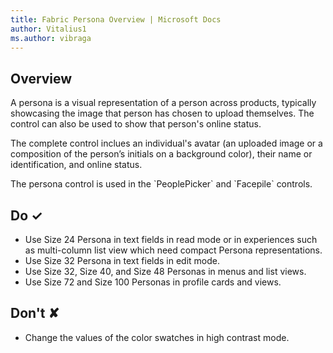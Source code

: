 ```yaml
---
title: Fabric Persona Overview | Microsoft Docs
author: Vitalius1
ms.author: vibraga
---
```


## Overview
A persona is a visual representation of a person across products, typically showcasing the image that person has chosen to upload themselves. The control can also be used to show that person&#39;s online status.

The complete control inclues an individual&#39;s avatar (an uploaded image or a composition of the person’s initials on a background color), their name or identification, and online status.

The persona control is used in the &#x60;PeoplePicker&#x60; and &#x60;Facepile&#x60; controls.



## Do &#10003;
- Use Size 24 Persona in text fields in read mode or in experiences such as multi-column list view which need compact Persona representations.
- Use Size 32 Persona in text fields in edit mode.
- Use Size 32, Size 40, and Size 48 Personas in menus and list views.
- Use Size 72 and Size 100 Personas in profile cards and views.


## Don't &#10008;
- Change the values of the color swatches in high contrast mode.

